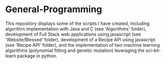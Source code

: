 # General-Programming
This repository displays some of the scripts I have created, including algorithm implementation with Java and C (see 'Algorithms' folder), development of Full Stack web applications using javascript (see 'Website/Blessed' folder), development of a Recipe API using javascript (see 'Recipe API' folder), and the implementation of two machine learning algorithms (polynomial fitting and genetic mutation) leveraging the sci-kit-learn package in python.
